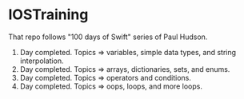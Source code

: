 # IOSTraining
That repo follows "100 days of Swift" series of Paul Hudson.
1. Day completed. Topics => variables, simple data types, and string interpolation.
2. Day completed. Topics => arrays, dictionaries, sets, and enums.
3. Day completed. Topics => operators and conditions.
4. Day completed. Topics => oops, loops, and more loops.
